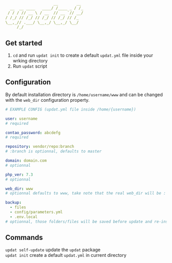 ```yml
                     __        __ 
  __  __ ____   ____/ /____ _ / /_
 / / / // __ \ / __  // __ `// __/
/ /_/ // /_/ // /_/ // /_/ // /_  
\__,_// .___/ \__,_/ \__,_/ \__/  
     /_/
```


## Get started
1. `cd` and run `updat init` to create a default `updat.yml` file inside your wrking directory
2. Run `updat` script


## Configuration
By default installation directory is `/home/username/www` and can be changed with the `web_dir` configuration property.

```yml
# EXAMPLE CONFIG (updat.yml file inside /home/{username})

user: username
# required

contao_password: abcdefg
# required

repository: vendor/repo:branch
# :branch is optionnal, defaults to master

domain: domain.com
# optionnal

php_ver: 7.3
# optionnal

web_dir: www
# optionnal defaults to www, take note that the real web_dir will be : "/home/{user}/{web_dir}"

backup:
  - files
  - config/parameters.yml
  - .env.local
# optionnal, those folders/files will be saved before update and re-installed after update completion
```


## Commands
`updat self-update` update the `updat` package  
`updat init` create a default `updat.yml` in current directory
